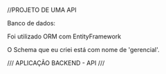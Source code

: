 ﻿//PROJETO DE UMA API 



Banco de dados:

Foi utilizado ORM com EntityFramework

O Schema que eu criei está com nome de 'gerencial'.

/// APLICAÇÃO BACKEND - API ///




